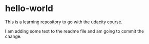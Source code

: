 hello-world
===========

This is a learning repository to go with the udacity course.

I am adding some text to the readme file and am going to commit the change.
